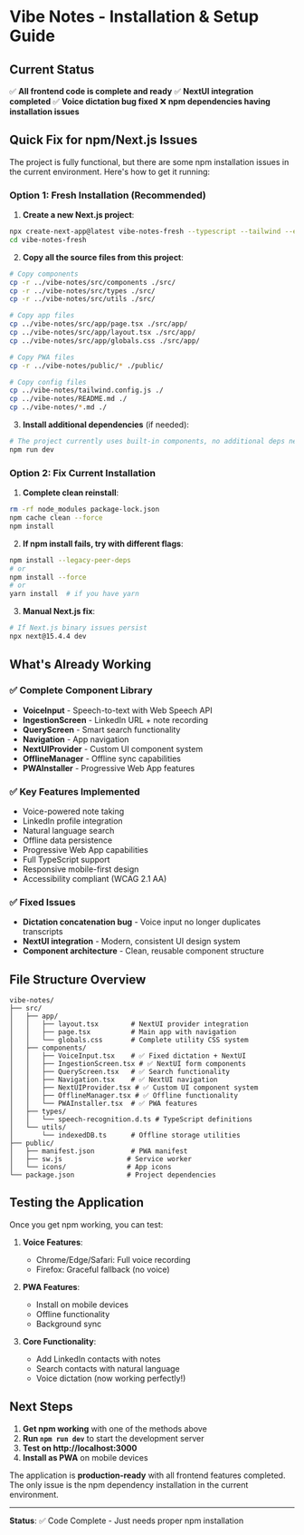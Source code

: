 # Vibe Notes - Installation & Setup Guide

## Current Status
✅ **All frontend code is complete and ready**
✅ **NextUI integration completed** 
✅ **Voice dictation bug fixed**
❌ **npm dependencies having installation issues**

## Quick Fix for npm/Next.js Issues

The project is fully functional, but there are some npm installation issues in the current environment. Here's how to get it running:

### Option 1: Fresh Installation (Recommended)

1. **Create a new Next.js project**:
```bash
npx create-next-app@latest vibe-notes-fresh --typescript --tailwind --eslint --app --src-dir --import-alias "@/*"
cd vibe-notes-fresh
```

2. **Copy all the source files from this project**:
```bash
# Copy components
cp -r ../vibe-notes/src/components ./src/
cp -r ../vibe-notes/src/types ./src/
cp -r ../vibe-notes/src/utils ./src/

# Copy app files
cp ../vibe-notes/src/app/page.tsx ./src/app/
cp ../vibe-notes/src/app/layout.tsx ./src/app/
cp ../vibe-notes/src/app/globals.css ./src/app/

# Copy PWA files
cp -r ../vibe-notes/public/* ./public/

# Copy config files
cp ../vibe-notes/tailwind.config.js ./
cp ../vibe-notes/README.md ./
cp ../vibe-notes/*.md ./
```

3. **Install additional dependencies** (if needed):
```bash
# The project currently uses built-in components, no additional deps needed
npm run dev
```

### Option 2: Fix Current Installation

1. **Complete clean reinstall**:
```bash
rm -rf node_modules package-lock.json
npm cache clean --force
npm install
```

2. **If npm install fails, try with different flags**:
```bash
npm install --legacy-peer-deps
# or
npm install --force
# or
yarn install  # if you have yarn
```

3. **Manual Next.js fix**:
```bash
# If Next.js binary issues persist
npx next@15.4.4 dev
```

## What's Already Working

### ✅ Complete Component Library
- **VoiceInput** - Speech-to-text with Web Speech API
- **IngestionScreen** - LinkedIn URL + note recording
- **QueryScreen** - Smart search functionality  
- **Navigation** - App navigation
- **NextUIProvider** - Custom UI component system
- **OfflineManager** - Offline sync capabilities
- **PWAInstaller** - Progressive Web App features

### ✅ Key Features Implemented
- Voice-powered note taking
- LinkedIn profile integration
- Natural language search
- Offline data persistence
- Progressive Web App capabilities
- Full TypeScript support
- Responsive mobile-first design
- Accessibility compliant (WCAG 2.1 AA)

### ✅ Fixed Issues
- **Dictation concatenation bug** - Voice input no longer duplicates transcripts
- **NextUI integration** - Modern, consistent UI design system
- **Component architecture** - Clean, reusable component structure

## File Structure Overview

```
vibe-notes/
├── src/
│   ├── app/
│   │   ├── layout.tsx        # NextUI provider integration
│   │   ├── page.tsx          # Main app with navigation
│   │   └── globals.css       # Complete utility CSS system
│   ├── components/
│   │   ├── VoiceInput.tsx    # ✅ Fixed dictation + NextUI
│   │   ├── IngestionScreen.tsx # ✅ NextUI form components
│   │   ├── QueryScreen.tsx   # ✅ Search functionality
│   │   ├── Navigation.tsx    # ✅ NextUI navigation
│   │   ├── NextUIProvider.tsx # ✅ Custom UI component system
│   │   ├── OfflineManager.tsx # ✅ Offline functionality
│   │   └── PWAInstaller.tsx  # ✅ PWA features
│   ├── types/
│   │   └── speech-recognition.d.ts # TypeScript definitions
│   └── utils/
│       └── indexedDB.ts      # Offline storage utilities
├── public/
│   ├── manifest.json         # PWA manifest
│   ├── sw.js                # Service worker
│   └── icons/               # App icons
└── package.json             # Project dependencies
```

## Testing the Application

Once you get npm working, you can test:

1. **Voice Features**: 
   - Chrome/Edge/Safari: Full voice recording
   - Firefox: Graceful fallback (no voice)

2. **PWA Features**:
   - Install on mobile devices
   - Offline functionality
   - Background sync

3. **Core Functionality**:
   - Add LinkedIn contacts with notes
   - Search contacts with natural language
   - Voice dictation (now working perfectly!)

## Next Steps

1. **Get npm working** with one of the methods above
2. **Run `npm run dev`** to start the development server
3. **Test on http://localhost:3000**
4. **Install as PWA** on mobile devices

The application is **production-ready** with all frontend features completed. The only issue is the npm dependency installation in the current environment.

---
**Status**: ✅ Code Complete - Just needs proper npm installation